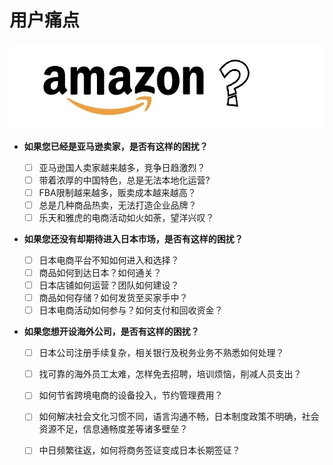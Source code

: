 # 用户痛点

![](.gitbook/assets/amazon.jpg)

* **如果您已经是亚马逊卖家，是否有这样的困扰？**
  * [ ] 亚马逊国人卖家越来越多，竞争日趋激烈？
  * [ ] 带着浓厚的中国特色，总是无法本地化运营?
  * [ ] FBA限制越来越多，贩卖成本越来越高？
  * [ ] 总是几种商品热卖，无法打造企业品牌？
  * [ ] 乐天和雅虎的电商活动如火如荼，望洋兴叹？
* **如果您还没有却期待进入日本市场，是否有这样的困扰？**

  * [ ] 日本电商平台不知如何进入和选择？
  * [ ] 商品如何到达日本？如何通关？
  * [ ] 日本店铺如何运营？团队如何建设？
  * [ ] 商品如何存储？如何发货至买家手中？
  * [ ] 日本电商活动如何参与？如何支付和回收资金？

* **如果您想开设海外公司，是否有这样的困扰？**
  * [ ] 日本公司注册手续复杂，相关银行及税务业务不熟悉如何处理？
  * [ ] 找可靠的海外员工太难，怎样免去招聘，培训烦恼，削减人员支出？
  * [ ] 如何节省跨境电商的设备投入，节约管理费用？
  * [ ] 如何解决社会文化习惯不同，语言沟通不畅，日本制度政策不明确，社会资源不足，信息通畅度差等诸多壁垒？
  * [ ] 中日频繁往返，如何将商务签证变成日本长期签证？

